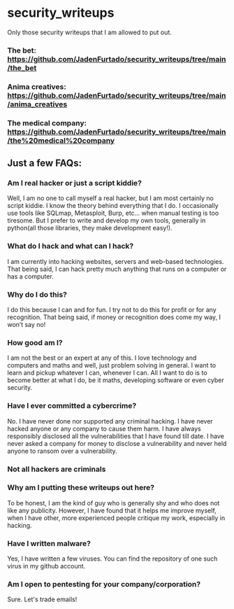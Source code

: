 # security_writeups
Only those security writeups that I am allowed to put out.

### The bet: https://github.com/JadenFurtado/security_writeups/tree/main/the_bet

### Anima creatives: https://github.com/JadenFurtado/security_writeups/tree/main/anima_creatives

### The medical company: https://github.com/JadenFurtado/security_writeups/tree/main/the%20medical%20company

## Just a few FAQs:

### Am I real hacker or just a script kiddie?

Well, I am no one to call myself a real hacker, but I am most certainly no script kiddie. I know the theory behind everything that I do. I occasionally use tools like SQLmap, Metasploit, Burp, etc… when manual testing is too tiresome. But I prefer to write and develop my own tools, generally in python(all those libraries, they make development easy!). 

### What do I hack and what can I hack?

I am currently into hacking websites, servers and web-based technologies. That being said, I can hack pretty much anything that runs on a computer or has a computer. 

### Why do I do this?

I do this because I can and for fun. I try not to do this for profit or for any recognition. That being said, if money or recognition does come my way, I won’t say no! 

### How good am I?

I am not the best or an expert at any of this. I love technology and computers and maths and well, just problem solving in general. I want to learn and pickup whatever I can, whenever I can. All I want to do is to become better at what I do, be it maths, developing software or even cyber security.  

### Have I ever committed a cybercrime?

No. I have never done nor supported any criminal hacking. I have never hacked anyone or any company to cause them harm. I have always responsibly disclosed all the vulnerabilities that I have found till date. I have never asked a company for money to disclose a vulnerability and never held anyone to ransom over a vulnerability. 
### Not all hackers are criminals 

### Why am I putting these writeups out here?

To be honest, I am the kind of guy who is generally shy and who does not like any publicity. However, I have found that it helps me improve myself, when I have other, more experienced people critique my work, especially in hacking.

### Have I written malware?

Yes, I have written a few viruses. You can find the repository of one such virus in my github account.

### Am I open to pentesting for your company/corporation?

Sure. Let's trade emails!
